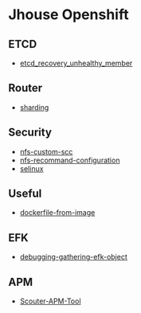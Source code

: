 # Jhouse Openshift

ETCD
----
- [etcd_recovery_unhealthy_member](./etcd/etcd_recovery_unhealthy_member.md)


Router
------
- [sharding](./router/sharding.md)


Security
--------
- [nfs-custom-scc](./security/nfs-custom-scc.md)
- [nfs-recommand-configuration](./security/nfs-recommand-configuration.md)
- [selinux](./security/selinux.md)


Useful
-------
- [dockerfile-from-image](./useful/dockerfile-from-image.md)

EFK
---
- [debugging-gathering-efk-object](./efk/debugging-gathering-efk-object.md)

APM
----
- [Scouter-APM-Tool](https://github.com/Jooho/scouter-docker)
